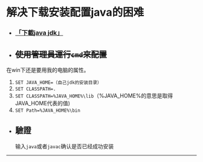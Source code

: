 # 解决下载安装配置java的困难

- ### [「下載java jdk」](https://www.oracle.com/technetwork/java/javase/downloads/jdk12-downloads-5295953.html)

- ## ~~使用管理員運行`cmd`來配置~~

  
 在win下还是要用我的电脑的属性。

 1. `SET JAVA_HOME=（自己jdk的安装目录）`
 2. `SET CLASSPATH=.`
 3. `SET CLASSPATH=%JAVA_HOME%\lib`（%JAVA_HOME%的意思是取得JAVA_HOME代表的值)
 4. `SET Path=%JAVA_HOME%\bin`

- ## 驗證

  输入`java`或者`javac`确认是否已经成功安装
---

